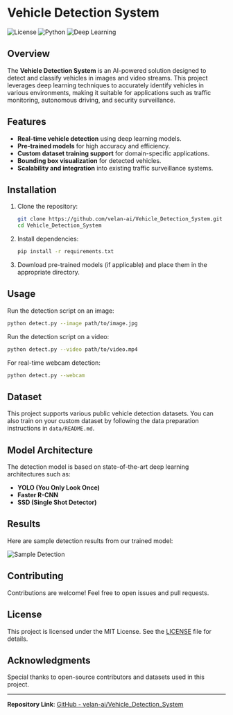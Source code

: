 # Vehicle Detection System

![License](https://img.shields.io/badge/License-MIT-blue.svg)
![Python](https://img.shields.io/badge/Python-3.7%2B-blue.svg)
![Deep Learning](https://img.shields.io/badge/Deep%20Learning-PyTorch-orange)

## Overview
The **Vehicle Detection System** is an AI-powered solution designed to detect and classify vehicles in images and video streams. This project leverages deep learning techniques to accurately identify vehicles in various environments, making it suitable for applications such as traffic monitoring, autonomous driving, and security surveillance.

## Features
- **Real-time vehicle detection** using deep learning models.
- **Pre-trained models** for high accuracy and efficiency.
- **Custom dataset training support** for domain-specific applications.
- **Bounding box visualization** for detected vehicles.
- **Scalability and integration** into existing traffic surveillance systems.

## Installation
1. Clone the repository:
   ```sh
   git clone https://github.com/velan-ai/Vehicle_Detection_System.git
   cd Vehicle_Detection_System
   ```
2. Install dependencies:
   ```sh
   pip install -r requirements.txt
   ```
3. Download pre-trained models (if applicable) and place them in the appropriate directory.

## Usage
Run the detection script on an image:
```sh
python detect.py --image path/to/image.jpg
```
Run the detection script on a video:
```sh
python detect.py --video path/to/video.mp4
```
For real-time webcam detection:
```sh
python detect.py --webcam
```

## Dataset
This project supports various public vehicle detection datasets. You can also train on your custom dataset by following the data preparation instructions in `data/README.md`.

## Model Architecture
The detection model is based on state-of-the-art deep learning architectures such as:
- **YOLO (You Only Look Once)**
- **Faster R-CNN**
- **SSD (Single Shot Detector)**

## Results
Here are sample detection results from our trained model:

![Sample Detection](docs/sample_detection.jpg)

## Contributing
Contributions are welcome! Feel free to open issues and pull requests.

## License
This project is licensed under the MIT License. See the [LICENSE](LICENSE) file for details.

## Acknowledgments
Special thanks to open-source contributors and datasets used in this project.

---
**Repository Link**: [GitHub - velan-ai/Vehicle_Detection_System](https://github.com/velan-ai/Vehicle_Detection_System)
